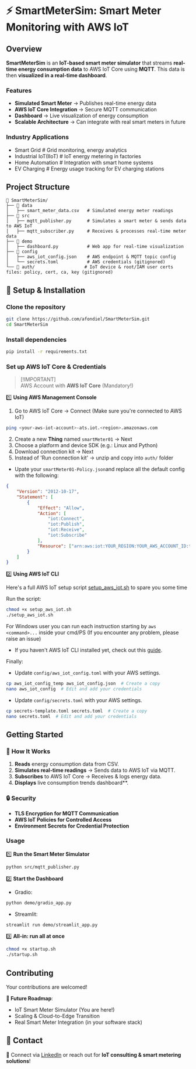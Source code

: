 # ⚡ SmartMeterSim: Smart Meter Monitoring with AWS IoT

## Overview
**SmartMeterSim** is an **IoT-based smart meter simulator** that streams **real-time energy consumption data** to AWS IoT Core using **MQTT**. This data is then **visualized in a real-time dashboard**.  

### **Features**
- **Simulated Smart Meter** → Publishes real-time energy data  
- **AWS IoT Core Integration** → Secure MQTT communication  
- **Dashboard** → Live visualization of energy consumption  
- **Scalable Architecture** → Can integrate with real smart meters in future  

### **Industry Applications**
- Smart Grid            # Grid monitoring, energy analytics
- Industrial IoT(IIoT)  # IoT energy metering in factories
- Home Automation       # Integration with smart home systems
- EV Charging           # Energy usage tracking for EV charging stations

## **Project Structure**
```
📂 SmartMeterSim/
├── 📂 data
│   ├── smart_meter_data.csv   # Simulated energy meter readings
├── 📂 src
│   ├── mqtt_publisher.py      # Simulates a smart meter & sends data to AWS IoT
│   ├── mqtt_subscriber.py     # Receives & processes real-time meter data 
├── 📂 demo
│   ├── dashboard.py           # Web app for real-time visualization
├── 📂 config
│   ├── aws_iot_config.json    # AWS endpoint & MQTT topic config
│   └── secrets.toml           # AWS credentials (gitignored)
└── 📂 auth/                   # IoT device & root/IAM user certs files: policy, cert, ca, key (gitignored)
``` 

## 🔧 **Setup & Installation**

### **Clone the repository**  

```bash
git clone https://github.com/afondiel/SmartMeterSim.git
cd SmartMeterSim
```

### **Install dependencies**  
```bash
pip install -r requirements.txt
```

### **Set up AWS IoT Core & Credentials**
> [!IMPORTANT] \
> AWS Account with **AWS IoT Core** (Mandatory!)

1️⃣ **Using AWS Management Console** 

1. Go to AWS IoT Core -> Connect (Make sure you're connected to AWS IoT) 
```bash
ping <your-aws-iot-account>-ats.iot.<region>.amazonaws.com
```
2. Create a new **Thing** named `smartMeter01` -> Next
3. Choose a platform and device SDK (e.g.: Linux and Python)   
4. Download connection kit -> Next 
5. Instead of 'Run connection kit' -> unzip and copy into `auth/` folder

- Upate your `smartMeter01-Policy.json`and replace all the default config with the following:

```json
{
    "Version": "2012-10-17",
    "Statement": [
        {
            "Effect": "Allow",
            "Action": [
                "iot:Connect",
                "iot:Publish",
                "iot:Receive",
                "iot:Subscribe"
            ],
            "Resource": ["arn:aws:iot:YOUR_REGION:YOUR_AWS_ACCOUNT_ID:topic/smartmeter/data"]
        }
    ]
}
```

2️⃣ **Using AWS IoT CLI**

Here's a full AWS IoT setup script [setup_aws_iot.sh](setup_aws_iot.sh) to spare you some time 

Run the script:
```bash
chmod +x setup_aws_iot.sh
./setup_aws_iot.sh
```
For Windows user you can run each instruction starting by `aws <command>...` inside your cmd/PS (If you encounter any problem, please raise an issue)

- If you haven't AWS IoT CLI installed yet, check out this [guide](https://github.com/afondiel/awesome-aws-iot-edge-cli).

Finally:

- Update `config/aws_iot_config.toml` with your AWS settings.
```bash
cp aws_iot_config_temp aws_iot_config.json  # Create a copy
nano aws_iot_config  # Edit and add your credentials
``` 
- Update `config/secrets.toml` with your AWS settings.
```bash
cp secrets-template.toml secrets.toml  # Create a copy
nano secrets.toml  # Edit and add your credentials
``` 

## Getting Started

### 📌 **How It Works**
1. **Reads** energy consumption data from CSV.  
2. **Simulates real-time readings** → Sends data to AWS IoT via MQTT.  
3. **Subscribes** to AWS IoT Core → Receives & logs energy data.  
4. **Displays** live consumption trends dashboard**.  

### 🔒 **Security**
- **TLS Encryption for MQTT Communication**  
- **AWS IoT Policies for Controlled Access**  
- **Environment Secrets for Credential Protection**  

### Usage

1️⃣ **Run the Smart Meter Simulator**  
```bash
python src/mqtt_publisher.py
```

2️⃣ **Start the Dashboard**  
- Gradio:

```bash
python demo/gradio_app.py
```

- Streamlit:

```bash
streamlit run demo/streamlit_app.py
```

3️⃣ **All-in: run all at once**
```bash
chmod +x startup.sh
./startup.sh
```

## Contributing 

Your contributions are welcomed!

**🚀 Future Roadmap**:
- IoT Smart Meter Simulator (You are here!)
- Scaling & Cloud-to-Edge Transition
- Real Smart Meter Integration (in your software stack)

## **📩 Contact**
🔗 Connect via [LinkedIn](https://linkedin.com/in/afonso-diela) or reach out for **IoT consulting & smart metering solutions**!

